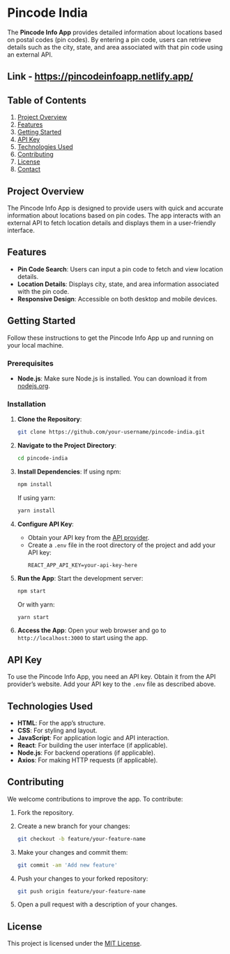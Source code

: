 # Pincode India

The **Pincode Info App** provides detailed information about locations based on postal codes (pin codes). By entering a pin code, users can retrieve details such as the city, state, and area associated with that pin code using an external API.

## Link - https://pincodeinfoapp.netlify.app/

## Table of Contents

1. [Project Overview](#project-overview)
2. [Features](#features)
3. [Getting Started](#getting-started)
4. [API Key](#api-key)
5. [Technologies Used](#technologies-used)
6. [Contributing](#contributing)
7. [License](#license)
8. [Contact](#contact)

## Project Overview

The Pincode Info App is designed to provide users with quick and accurate information about locations based on pin codes. The app interacts with an external API to fetch location details and displays them in a user-friendly interface.

## Features

- **Pin Code Search**: Users can input a pin code to fetch and view location details.
- **Location Details**: Displays city, state, and area information associated with the pin code.
- **Responsive Design**: Accessible on both desktop and mobile devices.

## Getting Started

Follow these instructions to get the Pincode Info App up and running on your local machine.

### Prerequisites

- **Node.js**: Make sure Node.js is installed. You can download it from [nodejs.org](https://nodejs.org/).

### Installation

1. **Clone the Repository**:
   ```bash
   git clone https://github.com/your-username/pincode-india.git
   ```

2. **Navigate to the Project Directory**:
   ```bash
   cd pincode-india
   ```

3. **Install Dependencies**:
   If using npm:
   ```bash
   npm install
   ```

   If using yarn:
   ```bash
   yarn install
   ```

4. **Configure API Key**:
   - Obtain your API key from the [API provider](https://www.data.gov.in/).
   - Create a `.env` file in the root directory of the project and add your API key:
     ```env
     REACT_APP_API_KEY=your-api-key-here
     ```

5. **Run the App**:
   Start the development server:
   ```bash
   npm start
   ```

   Or with yarn:
   ```bash
   yarn start
   ```

6. **Access the App**:
   Open your web browser and go to `http://localhost:3000` to start using the app.

## API Key

To use the Pincode Info App, you need an API key. Obtain it from the API provider’s website. Add your API key to the `.env` file as described above.

## Technologies Used

- **HTML**: For the app’s structure.
- **CSS**: For styling and layout.
- **JavaScript**: For application logic and API interaction.
- **React**: For building the user interface (if applicable).
- **Node.js**: For backend operations (if applicable).
- **Axios**: For making HTTP requests (if applicable).

## Contributing

We welcome contributions to improve the app. To contribute:

1. Fork the repository.
2. Create a new branch for your changes:
   ```bash
   git checkout -b feature/your-feature-name
   ```

3. Make your changes and commit them:
   ```bash
   git commit -am 'Add new feature'
   ```

4. Push your changes to your forked repository:
   ```bash
   git push origin feature/your-feature-name
   ```

5. Open a pull request with a description of your changes.

## License

This project is licensed under the [MIT License](LICENSE).


